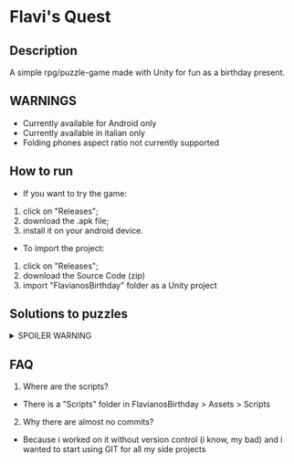 # Flavi's Quest

## Description
A simple rpg/puzzle-game made with Unity for fun as a birthday present.

## WARNINGS
- Currently available for Android only
- Currently available in italian only
- Folding phones aspect ratio not currently supported

## How to run
- If you want to try the game:
1. click on "Releases";
2. download the .apk file;
3. install it on your android device.
- To import the project:
1. click on "Releases";
2. download the Source Code (zip)
3. import "FlavianosBirthday" folder as a Unity project

## Solutions to puzzles
<details>
  <summary>SPOILER WARNING</summary>
    <ul>
      <li>LOW-LEFT ROOM: in the input field type "Finding Paradise";</li>
      <li>MID-LEFT ROOM: just finish the maze (c'mon it's not that hard)</li>
      <li>UP-LEFT ROOM: dodge the bullets and pull the lever behind Pedro</li>
      <li>LOW-RIGHT ROOM: talk to the robot and complete his statistics</li>
      <li>
        MID-RIGHT ROOM: find all 4 characters around the map:
        <ul>
          <li>Chocobo: located in the forest at NE; type "Final Fantasy" in the input field</li>
          <li>Dog: located in the peninsula at N; type "Undertale" in the input field</li>
          <li>Cat: located in the SW area; type "Stray" in the input field</li>
          <li>Isabel: located in the peninsula at S; type "Animal Crossing" or "Doom Eternal" in the input field</li>
        </ul>
      </li>
      <li>UP-RIGHT-ROOM: find all 5 pieces in the 5 rooms than place them at the edges of the pentacle</li>
    </ul>
</details>   

## FAQ
1. Where are the scripts?
- There is a "Scripts" folder in FlavianosBirthday > Assets > Scripts
2. Why there are almost no commits?
- Because i worked on it without version control (i know, my bad) and i wanted to start using GIT for all my side projects


